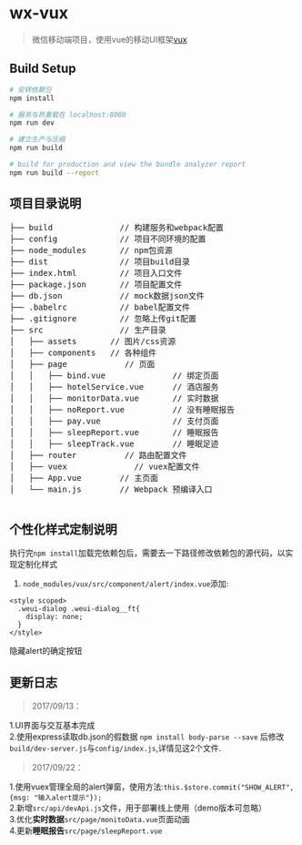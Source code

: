 # wx-vux

> 微信移动端项目，使用vue的移动UI框架[vux](https://vux.li/)

## Build Setup

``` bash
# 安转依赖包
npm install

# 服务与热重载在 localhost:8080
npm run dev

# 建立生产与压缩
npm run build

# build for production and view the bundle analyzer report
npm run build --report
```

## 项目目录说明
<pre>
├── build              // 构建服务和webpack配置
├── config             // 项目不同环境的配置
├── node_modules       // npm包资源 
├── dist               // 项目build目录
├── index.html         // 项目入口文件
├── package.json       // 项目配置文件
├── db.json            // mock数据json文件
├── .babelrc           // babel配置文件
├── .gitignore         // 忽略上传git配置
├── src                // 生产目录
│   ├── assets       // 图片/css资源
│   ├── components   // 各种组件
│   ├── page	        // 页面
│   │   ├── bind.vue              // 绑定页面
│   │   ├── hotelService.vue      // 酒店服务           
│   │   ├── monitorData.vue       // 实时数据
│   │   ├── noReport.vue          // 没有睡眠报告
│   │   ├── pay.vue               // 支付页面
│   │   ├── sleepReport.vue       // 睡眠报告
│   │   ├── sleepTrack.vue        // 睡眠足迹
│   ├── router	        // 路由配置文件
│   ├── vuex	       	  // vuex配置文件
│   ├── App.vue        // 主页面 
│   └── main.js        // Webpack 预编译入口

</pre>

## 个性化样式定制说明
执行完`npm install`加载完依赖包后，需要去一下路径修改依赖包的源代码，以实现定制化样式
1.  `node_modules/vux/src/component/alert/index.vue`添加:  
```
<style scoped>
  .weui-dialog .weui-dialog__ft{
    display: none;
  }
</style>
```
隐藏alert的确定按钮

## 更新日志
> 2017/09/13：  

   1.UI界面与交互基本完成  
   2.使用express读取db.json的假数据
     `npm install body-parse --save` 后修改`build/dev-server.js`与`config/index.js`,详情见这2个文件.

> 2017/09/22：
  
  1.使用vuex管理全局的alert弹窗，使用方法:`this.$store.commit("SHOW_ALERT", {msg: "输入alert提示"});`  
  2.新增`src/api/devApi.js`文件，用于部署线上使用（demo版本可忽略）  
  3.优化**实时数据**`src/page/monitoData.vue`页面动画  
  4.更新**睡眠报告**`src/page/sleepReport.vue`  

